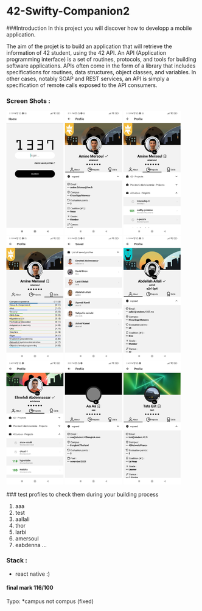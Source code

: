 # 42-Swifty-Companion2

###Introduction
In this project you will discover how to developp a mobile application.

The aim of the projet is to build an application that will retrieve the information of 42 student,
using the 42 API. An API (Application programming interface) is a set of routines, protocols,
and tools for building software applications. APIs often come in the form of a library that includes specifications for routines, data structures, object classes, and variables. In other cases,
notably SOAP and REST services, an API is simply a specification of remote calls exposed to
the API consumers.

### Screen Shots :

<p>
<img src="./docs/home.jpeg?raw=true" alt="home" width="150"/>
<img src="./docs/p-amersoul-about.jpeg" alt="drawing" width="150"/>
<img src="./docs/p-amersoul-projects.jpeg" alt="drawing" width="150"/>
<img src="./docs/p-amersoul-skills.jpeg" alt="drawing" width="150"/> 
<img src="./docs/saved.jpeg" alt="drawing" width="150"/>
<img src="./docs/p-aallali-about-saved.jpeg" alt="drawing" width="150"/>
<img src="./docs/p-eabdenna-projects.jpeg" alt="drawing" width="150"/>
<img src="./docs/p-aaa.jpeg" alt="drawing" width="150"/>
<img src="./docs/p-test.jpeg" alt="drawing" width="150"/>
</p>
### test profiles to check them during your building process

1. aaa
1. test
1. aallali
1. thor
1. larbi
1. amersoul
1. eabdenna
   ...

### Stack :

- react native :)

#### final mark 116/100

Typo: \*campus not compus (fixed)

